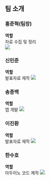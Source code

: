 <h2>팀 소개</h2>
<h3>홍준혁(팀장)</h3>
<a><b>역할</b></a><br>
<a>자료 수집 및 정리</a><br>
<img src="https://img.shields.io/badge/junhurk1216@gmail.com-FF0000?style=flat-square&logo=gmail&logoColor=white"/>

<h3>신민준</h3>
<a><b>역할</b></a><br>
<a>발표자료 제작</a>
<img src="https://img.shields.io/badge/minjuns449@gmail.com-FF0000?style=flat-square&logo=gmail&logoColor=white"/>

<h3>송종백</h3>
<a><b>역할</b></a><br>
<a>앱 개발</a>
<img src="https://img.shields.io/badge/song91771212@gmail.com-FF0000?style=flat-square&logo=gmail&logoColor=white"/>

<h3>이진환</h3>
<a><b>역할</b></a><br>
<a>발표자료 제작</a>
<img src="https://img.shields.io/badge/chilgogljh@naver.com-FFFFFF?style=flat-square&logo=naver&logoColor="/>

<h3>한수호</h3>
<a><b>역할</b></a><br>
<a>아두이노 코드 제작</a>
<img src="https://img.shields.io/badge/jsuho7321j@naver.com-FFFFFF?style=flat-square&logo=naver&logoColor="/>



